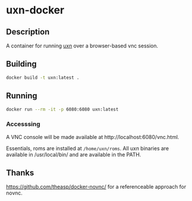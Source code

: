 # uxn-docker

## Description

A container for running [uxn](https://100r.co/site/uxn.html) over a browser-based vnc session.

## Building

```bash
docker build -t uxn:latest .
```

## Running

```bash
docker run --rm -it -p 6080:6080 uxn:latest
```

### Accesssing
A VNC console will be made available at http://localhost:6080/vnc.html.

Essentials, roms are installed at `/home/uxn/roms`.
All uxn binaries are available in /usr/local/bin/ and are available in the PATH.

## Thanks
https://github.com/theasp/docker-novnc/ for a referenceable approach for novnc.